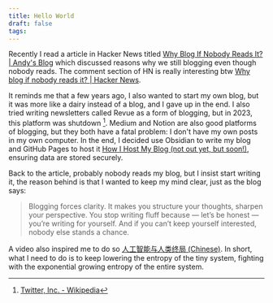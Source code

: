 ```yaml
---
title: Hello World
draft: false
tags:
---
```

Recently I read a article in Hacker News titled [Why Blog If Nobody Reads It? | Andy's Blog](https://andysblog.uk/why-blog-if-nobody-reads-it/) which discussed reasons why we still blogging even though nobody reads. The comment section of HN is really interesting btw [Why blog if nobody reads it? | Hacker News](https://news.ycombinator.com/item?id=42992159).

It reminds me that a few years ago, I also wanted to start my own blog, but it was more like a dairy instead of a blog, and I gave up in the end. I also tried writing newsletters called Revue as a form of blogging, but in 2023, this platform was shutdown [^1]. Medium and Notion are also good platforms of blogging, but they both have a fatal problem: I don't have my own posts in my own computer. In the end, I decided use Obsidian to write my blog and GitHub Pages to host it [How I Host My Blog (not out yet, but soon!)](How%20I%20Host%20My%20Blog.md), ensuring data are stored securely.

Back to the article, probably nobody reads my blog, but I insist start writing it, the reason behind is that I wanted to keep my mind clear, just as the blog says:

>Blogging forces clarity. It makes you structure your thoughts, sharpen your perspective. You stop writing fluff because — let’s be honest — you’re writing for yourself. And if you can’t keep yourself interested, nobody else stands a chance.

A video also inspired me to do so [人工智能与人类终局 (Chinese)](https://youtu.be/5ieOxxXcl8U?t=1604). In short, what I need to do is to keep lowering the entropy of the tiny system, fighting with the exponential growing entropy of the entire system. 


[^1]: [Twitter, Inc. - Wikipedia](https://en.wikipedia.org/wiki/Twitter,_Inc.#:~:text=Revue%20was%20a%20service%20which,user%20data%20would%20be%20deleted.)
